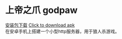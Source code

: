 # 上帝之爪 godpaw
[安装包下载](https://github.com/nbucedog/godpaw/releases)
[Click to download apk](https://github.com/nbucedog/godpaw/releases)</br>
在安卓手机上搭建一个小型http服务器，用于狼人杀游戏。
